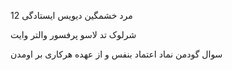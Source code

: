 12 مرد خشمگین دیویس
ایستادگی

شرلوک
تد لاسو
پرفسور
والتر وایت

سوال گودمن
نماد اعتماد بنفس و از عهده هرکاری بر اومدن
